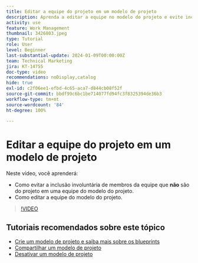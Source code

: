 ```yaml
---
title: Editar a equipe do projeto em um modelo de projeto
description: Aprenda a editar a equipe no modelo do projeto e evite incluir membros da equipe no modelo de maneira involuntária.
activity: use
feature: Work Management
thumbnail: 3426803.jpeg
type: Tutorial
role: User
level: Beginner
last-substantial-update: 2024-01-09T00:00:00Z
team: Technical Marketing
jira: KT-14755
doc-type: video
recommendations: noDisplay,catalog
hide: true
exl-id: c2f06ee1-efbd-4c65-aca7-d844cb08f52f
source-git-commit: bbdf99c6bc1be714077fd94fc3f8325394de36b3
workflow-type: tm+mt
source-wordcount: '84'
ht-degree: 100%

---
```


# Editar a equipe do projeto em um modelo de projeto

Neste vídeo, você aprenderá:

* Como evitar a inclusão involuntária de membros da equipe que **não** são do projeto em uma equipe do modelo do projeto.
* Como editar a equipe do modelo do projeto.

>[!VIDEO](https://video.tv.adobe.com/v/3441555/?quality=12&learn=on&enablevpops=1&captions=por_br)

## Tutoriais recomendados sobre este tópico

* [Crie um modelo de projeto e saiba mais sobre os blueprints](/help/manage-work/create-and-manage-project-templates/create-a-project-template.md)
* [Compartilhar um modelo de projeto](/help/manage-work/create-and-manage-project-templates/share-a-project-template.md)
* [Desativar um modelo de projeto](/help/manage-work/create-and-manage-project-templates/deactivate-a-project-template.md)
